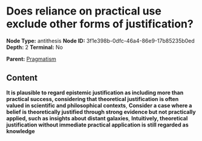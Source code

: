 # Does reliance on practical use exclude other forms of justification?

**Node Type:** antithesis
**Node ID:** 3f1e398b-0dfc-46a4-86e9-17b85235b0ed
**Depth:** 2
**Terminal:** No

**Parent:** [Pragmatism](pragmatism.md)

## Content

**It is plausible to regard epistemic justification as including more than practical success, considering that theoretical justification is often valued in scientific and philosophical contexts**, **Consider a case where a belief is theoretically justified through strong evidence but not practically applied, such as insights about distant galaxies**, **Intuitively, theoretical justification without immediate practical application is still regarded as knowledge**
